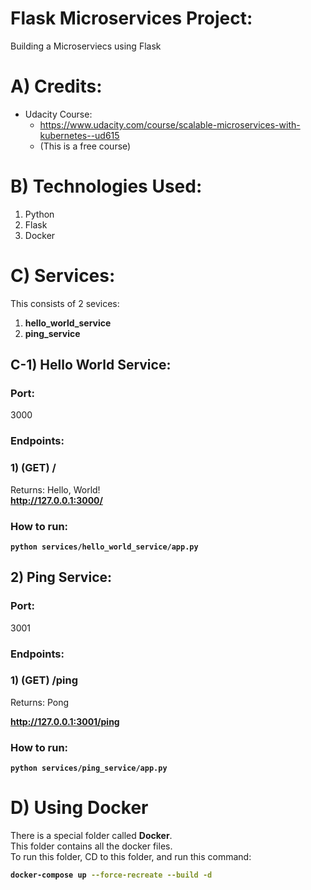 # Flask Microservices Project:
Building a Microserviecs using Flask

# A) Credits:

- Udacity Course: 
	- https://www.udacity.com/course/scalable-microservices-with-kubernetes--ud615
	- (This is a free course)

# B) Technologies Used:
1. Python
2. Flask
3. Docker



# C) Services:

This consists of 2 sevices:

1. **hello_world_service**
2. **ping_service**



## C-1) Hello World Service:

### Port: 
3000  

### Endpoints:

### 1) (GET) /
Returns: Hello, World!  
**http://127.0.0.1:3000/**


### How to run:

<b>

```shell
python services/hello_world_service/app.py
```

</b>



## 2) Ping Service:

### Port: 
3001  

### Endpoints:

### 1) (GET) /ping
Returns: Pong  

**http://127.0.0.1:3001/ping**



### How to run:

<b>

```shell
python services/ping_service/app.py
```

</b>










# D) Using Docker

There is a special folder called **Docker**.  
This folder contains all the docker files.  
To run this folder, CD to this folder, and run this command:


<b>

```bash
docker-compose up --force-recreate --build -d
```

</b>

